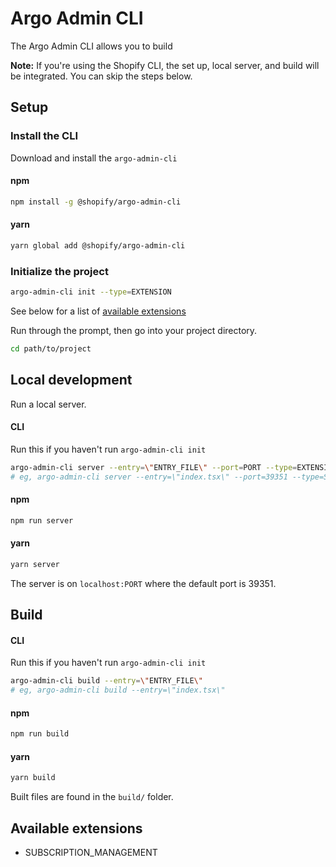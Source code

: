 # Argo Admin CLI

The Argo Admin CLI allows you to build

**Note:** If you're using the Shopify CLI, the set up, local server, and build will be integrated. You can skip the steps below.

## Setup

### Install the CLI

Download and install the `argo-admin-cli`

#### npm
```bash
npm install -g @shopify/argo-admin-cli
```

#### yarn
```bash
yarn global add @shopify/argo-admin-cli
```

### Initialize the project
```bash
argo-admin-cli init --type=EXTENSION
```

See below for a list of [available extensions](#available-extensions)

Run through the prompt, then go into your project directory.

```bash
cd path/to/project
```

## Local development

Run a local server.

#### CLI
Run this if you haven't run `argo-admin-cli init`

```bash
argo-admin-cli server --entry=\"ENTRY_FILE\" --port=PORT --type=EXTENSION_POINT
# eg, argo-admin-cli server --entry=\"index.tsx\" --port=39351 --type=SUBSCRIPTION_MANAGEMENT"
```

#### npm
```bash
npm run server
```

#### yarn
```bash
yarn server
```

The server is on `localhost:PORT` where the default port is 39351.

## Build

#### CLI
Run this if you haven't run `argo-admin-cli init`

```bash
argo-admin-cli build --entry=\"ENTRY_FILE\"
# eg, argo-admin-cli build --entry=\"index.tsx\"
```

#### npm
```bash
npm run build
```

#### yarn
```bash
yarn build
```

Built files are found in the `build/` folder.

## Available extensions

  - SUBSCRIPTION_MANAGEMENT
